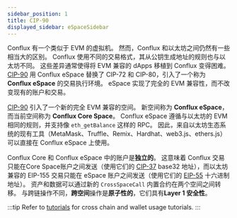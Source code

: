 ```yaml
---
sidebar_position: 1
title: CIP-90
displayed_sidebar: eSpaceSidebar
---
```


Conflux 有一个类似于 EVM 的虚拟机。 然而，Conflux 和以太坊之间仍然有一些相当大的区别。 Conflux 使用不同的交易格式，其从公钥生成地址的规则也与以太坊不同。 这些差异通常使得将 EVM 兼容的 dApps 移植到 Conflux 变得困难。 [CIP-90](https://github.com/Conflux-Chain/CIPs/blob/master/CIPs/cip-90.md) 用 Conflux eSpace 替换了 CIP-72 和 CIP-80，引入了一个称为 **Conflux eSpace** 的交易执行环境。 eSpace 实现了完全的 EVM 兼容性，而不改变现有的账户和交易。

[CIP-90](https://github.com/Conflux-Chain/CIPs/blob/master/CIPs/cip-90.md) 引入了一个新的完全 EVM 兼容的空间。 新空间称为 **Conflux eSpace**，而当前空间称为 **Conflux Core Space**。 Conflux eSpace 遵循与以太坊的 EVM 相同的规则，并支持像 `eth_getBalance` 这样的 RPC。 因此，来自以太坊生态系统的现有工具（MetaMask、Truffle、Remix、Hardhat、web3.js、ethers.js）可以直接在 Conflux eSpace 上使用。

Conflux Core 和 Conflux eSpace 中的账户是**独立的**。 这意味着 Conflux 交易只能在Core Space账户之间发送（使用它们的 [CIP-37](https://github.com/Conflux-Chain/CIPs/blob/master/CIPs/cip-37.md) base32 地址），而以太坊兼容的 EIP-155 交易只能在 eSpace 账户之间发送（使用它们的 [EIP-55](https://eips.ethereum.org/EIPS/eip-55) 十六进制地址）。 资产和数据可以通过新的 `CrossSpaceCall` 内置合约在两个空间之间转移。 与跨链操作不同，**跨空间**操作是**原子性的**，它们具有**Layer 1 安全性**。

:::tip
Refer to [tutorials](../../general/tutorials/) for cross chain and wallet usage tutorials.
:::
